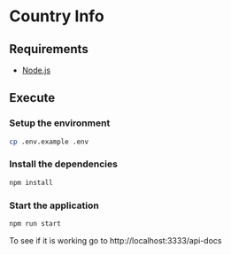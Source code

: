 # Country Info

## Requirements

- [Node.js](https://nodejs.org/en)

## Execute

### Setup the environment
```bash
cp .env.example .env
```

### Install the dependencies
```bash
npm install
```

### Start the application
```bash
npm run start
```

To see if it is working go to http://localhost:3333/api-docs
